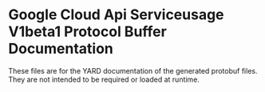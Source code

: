 # Google Cloud Api Serviceusage V1beta1 Protocol Buffer Documentation

These files are for the YARD documentation of the generated protobuf files.
They are not intended to be required or loaded at runtime.
